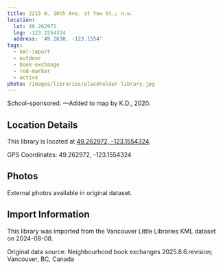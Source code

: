 ```yaml
---
title: 2215 W. 10th Ave. at Yew St.; n.w.
location:
  lat: 49.262972
  lng: -123.1554324
  address: '49.2630, -123.1554'
tags:
  - kml-import
  - outdoor
  - book-exchange
  - red-marker
  - active
photo: /images/libraries/placeholder-library.jpg
---
```

School-sponsored.
—Added to map by K.D., 2020.

## Location Details

This library is located at [49.262972, -123.1554324](https://www.google.com/maps?q=49.262972,-123.1554324).

GPS Coordinates: 49.262972, -123.1554324

## Photos

External photos available in original dataset.

## Import Information

This library was imported from the Vancouver Little Libraries KML dataset on 2024-08-08.

Original data source: Neighbourhood book exchanges 2025.8.6.revision; Vancouver, BC, Canada
